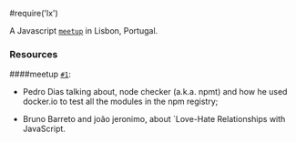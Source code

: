 
#require('lx')

A Javascript [`meetup`](http://www.meetup.com/require-lx/) in Lisbon, Portugal.

### Resources

####meetup [`#1`](https://github.com/require-lx/resources/tree/master/meetup%20%231):

* Pedro Dias talking about, node checker (a.k.a. npmt) and how he used docker.io to test all the modules in the npm registry;

* Bruno Barreto and joão jeronimo, about `Love-Hate Relationships with JavaScript.